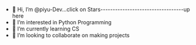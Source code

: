 - 👋 Hi, I’m @piyu-Dev...click on Stars----------------------------------up here
- 👀 I’m interested in Python Programming
- 🌱 I’m currently learning CS
- 💞️ I’m looking to collaborate on making projects
<!---
- 📫 How to reach me 
--->
<!---
piyu-Dev/piyu-Dev is a ✨ special ✨ repository because its `README.md` (this file) appears on your GitHub profile.
You can click the Preview link to take a look at your changes.
--->
